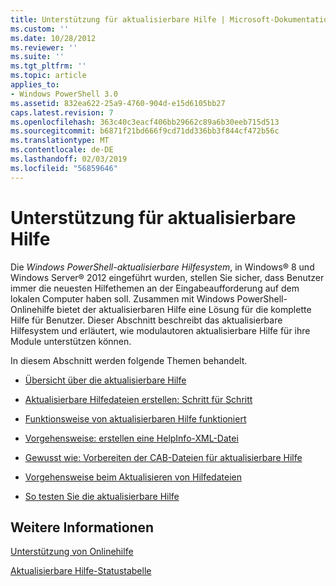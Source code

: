 ```yaml
---
title: Unterstützung für aktualisierbare Hilfe | Microsoft-Dokumentation
ms.custom: ''
ms.date: 10/28/2012
ms.reviewer: ''
ms.suite: ''
ms.tgt_pltfrm: ''
ms.topic: article
applies_to:
- Windows PowerShell 3.0
ms.assetid: 832ea622-25a9-4760-904d-e15d6105bb27
caps.latest.revision: 7
ms.openlocfilehash: 363c40c3eacf406bb29662c89a6b30eeb715d513
ms.sourcegitcommit: b6871f21bd666f9cd71dd336bb3f844cf472b56c
ms.translationtype: MT
ms.contentlocale: de-DE
ms.lasthandoff: 02/03/2019
ms.locfileid: "56859646"
---
```

# <a name="supporting-updatable-help"></a>Unterstützung für aktualisierbare Hilfe

Die *Windows PowerShell-aktualisierbare Hilfesystem*, in Windows® 8 und Windows Server® 2012 eingeführt wurden, stellen Sie sicher, dass Benutzer immer die neuesten Hilfethemen an der Eingabeaufforderung auf dem lokalen Computer haben soll. Zusammen mit Windows PowerShell-Onlinehilfe bietet der aktualisierbaren Hilfe eine Lösung für die komplette Hilfe für Benutzer. Dieser Abschnitt beschreibt das aktualisierbare Hilfesystem und erläutert, wie modulautoren aktualisierbare Hilfe für ihre Module unterstützen können.

In diesem Abschnitt werden folgende Themen behandelt.

- [Übersicht über die aktualisierbare Hilfe](./updatable-help-overview.md)

- [Aktualisierbare Hilfedateien erstellen: Schritt für Schritt](./updatable-help-authoring-step-by-step.md)

- [Funktionsweise von aktualisierbaren Hilfe funktioniert](./how-updatable-help-works.md)

- [Vorgehensweise: erstellen eine HelpInfo-XML-Datei](./how-to-create-a-helpinfo-xml-file.md)

- [Gewusst wie: Vorbereiten der CAB-Dateien für aktualisierbare Hilfe](./how-to-prepare-updatable-help-cab-files.md)

- [Vorgehensweise beim Aktualisieren von Hilfedateien](./how-to-update-help-files.md)

- [So testen Sie die aktualisierbare Hilfe](./how-to-test-updatable-help.md)

## <a name="see-also"></a>Weitere Informationen

[Unterstützung von Onlinehilfe](./supporting-online-help.md)

[Aktualisierbare Hilfe-Statustabelle](https://www.microsoft.com/en-us/itpro/windows)